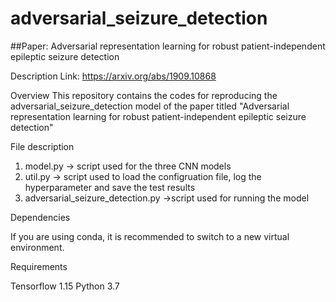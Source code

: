 # adversarial_seizure_detection
##Paper: Adversarial representation learning for robust patient-independent epileptic seizure detection

Description
Link: https://arxiv.org/abs/1909.10868

Overview
This repository contains the codes for reproducing the adversarial_seizure_detection model of the paper titled "Adversarial representation learning for robust patient-independent epileptic seizure detection"

File description
1. model.py -> script used for the three CNN models 
2. util.py -> script used to load the configruation file, log the hyperparameter and save the test results
3. adversarial_seizure_detection.py ->script used for running the model

Dependencies

If you are using conda, it is recommended to switch to a new virtual environment.

Requirements

Tensorflow 1.15
Python 3.7
